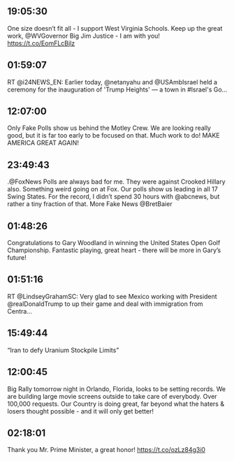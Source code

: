 ## 19:05:30
One size doesn’t fit all - I support West Virginia Schools. Keep up the great work, @WVGovernor Big Jim Justice -  I am with you! https://t.co/EomFLcBjlz
## 01:59:07
RT @i24NEWS_EN: Earlier today, @netanyahu and @USAmbIsrael held a ceremony for the inauguration of 'Trump Heights' — a town in #Israel's Go…
## 12:07:00
Only Fake Polls show us behind the Motley Crew. We are looking really good, but it is far too early to be focused on that. Much work to do! MAKE AMERICA GREAT AGAIN!
## 23:49:43
.@FoxNews Polls are always bad for me. They were against Crooked Hillary also. Something weird going on at Fox. Our polls show us leading in all 17 Swing States. For the record, I didn’t spend 30 hours with @abcnews, but rather a tiny fraction of that. More Fake News  @BretBaier
## 01:48:26
Congratulations to Gary Woodland in winning the United States Open Golf Championship. Fantastic playing, great heart - there will be more in Gary’s future!
## 01:51:16
RT @LindseyGrahamSC: Very glad to see Mexico working with President @realDonaldTrump to up their game and deal with immigration from Centra…
## 15:49:44
“Iran to defy Uranium Stockpile Limits”
## 12:00:45
Big Rally tomorrow night in Orlando, Florida, looks to be setting records. We are building large movie screens outside to take care of everybody. Over 100,000 requests. Our Country is doing great, far beyond what the haters &amp; losers thought possible - and it will only get better!
## 02:18:01
Thank you Mr. Prime Minister, a great honor! https://t.co/ozLz84g3i0

